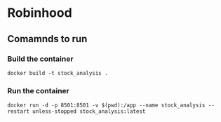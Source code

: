 # Robinhood

## Comamnds to run

### Build the container
```shell
docker build -t stock_analysis .
```

### Run the container
```shell
docker run -d -p 8501:8501 -v $(pwd):/app --name stock_analysis --restart unless-stopped stock_analysis:latest
```
